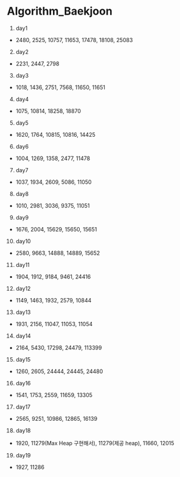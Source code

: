 # Algorithm_Baekjoon
1. day1
- 2480, 2525, 10757, 11653, 17478, 18108, 25083
2. day2
- 2231, 2447, 2798
3. day3
- 1018, 1436, 2751, 7568, 11650, 11651
4. day4
- 1075, 10814, 18258, 18870
5. day5
- 1620, 1764, 10815, 10816, 14425
6. day6
- 1004, 1269, 1358, 2477, 11478
7. day7
- 1037, 1934, 2609, 5086, 11050
8. day8
- 1010, 2981, 3036, 9375, 11051
9. day9
- 1676, 2004, 15629, 15650, 15651
10. day10
- 2580, 9663, 14888, 14889, 15652
11. day11
- 1904, 1912, 9184, 9461, 24416
12. day12
- 1149, 1463, 1932, 2579, 10844
13. day13
- 1931, 2156, 11047, 11053, 11054
14. day14
- 2164, 5430, 17298, 24479, 113399
15. day15
- 1260, 2605, 24444, 24445, 24480
16. day16
- 1541, 1753, 2559, 11659, 13305
17. day17
- 2565, 9251, 10986, 12865, 16139
18. day18
- 1920, 11279(Max Heap 구현해서), 11279(제공 heap), 11660, 12015
19. day19
- 1927, 11286
